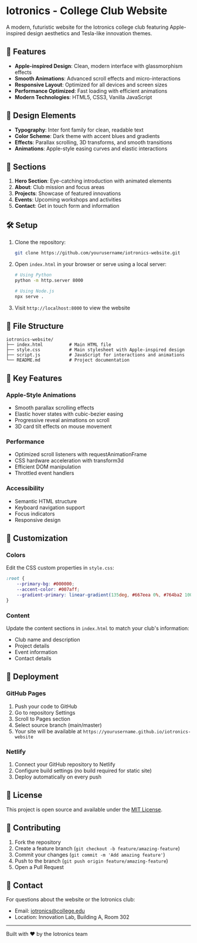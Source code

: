 # Iotronics - College Club Website

A modern, futuristic website for the Iotronics college club featuring Apple-inspired design aesthetics and Tesla-like innovation themes.

## 🚀 Features

- **Apple-inspired Design**: Clean, modern interface with glassmorphism effects
- **Smooth Animations**: Advanced scroll effects and micro-interactions
- **Responsive Layout**: Optimized for all devices and screen sizes
- **Performance Optimized**: Fast loading with efficient animations
- **Modern Technologies**: HTML5, CSS3, Vanilla JavaScript

## 🎨 Design Elements

- **Typography**: Inter font family for clean, readable text
- **Color Scheme**: Dark theme with accent blues and gradients
- **Effects**: Parallax scrolling, 3D transforms, and smooth transitions
- **Animations**: Apple-style easing curves and elastic interactions

## 📱 Sections

1. **Hero Section**: Eye-catching introduction with animated elements
2. **About**: Club mission and focus areas
3. **Projects**: Showcase of featured innovations
4. **Events**: Upcoming workshops and activities
5. **Contact**: Get in touch form and information

## 🛠️ Setup

1. Clone the repository:
   ```bash
   git clone https://github.com/yourusername/iotronics-website.git
   ```

2. Open `index.html` in your browser or serve using a local server:
   ```bash
   # Using Python
   python -m http.server 8000
   
   # Using Node.js
   npx serve .
   ```

3. Visit `http://localhost:8000` to view the website

## 📁 File Structure

```
iotronics-website/
├── index.html          # Main HTML file
├── style.css           # Main stylesheet with Apple-inspired design
├── script.js           # JavaScript for interactions and animations
└── README.md           # Project documentation
```

## 🎯 Key Features

### Apple-Style Animations
- Smooth parallax scrolling effects
- Elastic hover states with cubic-bezier easing
- Progressive reveal animations on scroll
- 3D card tilt effects on mouse movement

### Performance
- Optimized scroll listeners with requestAnimationFrame
- CSS hardware acceleration with transform3d
- Efficient DOM manipulation
- Throttled event handlers

### Accessibility
- Semantic HTML structure
- Keyboard navigation support
- Focus indicators
- Responsive design

## 🔧 Customization

### Colors
Edit the CSS custom properties in `style.css`:
```css
:root {
    --primary-bg: #000000;
    --accent-color: #007aff;
    --gradient-primary: linear-gradient(135deg, #667eea 0%, #764ba2 100%);
}
```

### Content
Update the content sections in `index.html` to match your club's information:
- Club name and description
- Project details
- Event information
- Contact details

## 🚀 Deployment

### GitHub Pages
1. Push your code to GitHub
2. Go to repository Settings
3. Scroll to Pages section
4. Select source branch (main/master)
5. Your site will be available at `https://yourusername.github.io/iotronics-website`

### Netlify
1. Connect your GitHub repository to Netlify
2. Configure build settings (no build required for static site)
3. Deploy automatically on every push

## 📝 License

This project is open source and available under the [MIT License](LICENSE).

## 🤝 Contributing

1. Fork the repository
2. Create a feature branch (`git checkout -b feature/amazing-feature`)
3. Commit your changes (`git commit -m 'Add amazing feature'`)
4. Push to the branch (`git push origin feature/amazing-feature`)
5. Open a Pull Request

## 📧 Contact

For questions about the website or the Iotronics club:
- Email: iotronics@college.edu
- Location: Innovation Lab, Building A, Room 302

---

Built with ❤️ by the Iotronics team
